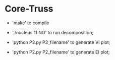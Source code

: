 # Core-Truss

- 'make' to compile

- './nucleus <graphfile> 11 NO' to run decomposition;
  
- 'python P3.py P3_filename' to generate VI plot;

- 'python P2.py P2_filename' to generate EI plot;

